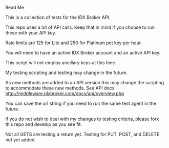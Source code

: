 Read Me

This is a collection of tests for the IDX Broker API.

This repo uses a lot of API calls. Keep that in mind if you choose to run these with your API key.

Rate limits are 125 for Lite and 250 for Platinum pet key per hour.

You will need to have an active IDX Broker account and an active API key.

This script will not employ ancillary keys at this time.

My testing scripting and testing may change in the future.

As new methods are added to an API version this may change the scripting to accommodate these new methods. See API docs http://middleware.idxbroker.com/docs/api/overview.php

You can save the url string if you need to run the same test agent in the future.

If you do not wish to deal with my changes to testing criteria, please fork this repo and develop as you see fit.

Not all GETS are testing a return yet.
Testing for PUT, POST, and DELETE not yet added.


